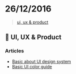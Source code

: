 # 26/12/2016

> [ui, ux & product](#ui-ux--product)


## :art: UI, UX & Product

### Articles
- [Basic about UI design system](https://medium.com/@notannamolly/building-ui-design-system-fb5dc5b58dc5#.s9qxis2g6)
- [Basic UI color guide](https://blog.prototypr.io/basic-ui-color-guide-7612075cc71a#.1z57nt7ii)
